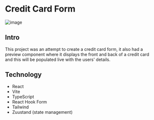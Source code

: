 # Credit Card Form


![image](https://user-images.githubusercontent.com/42499726/209480451-a9e6c24a-9a62-44ac-98ce-82bb1d6e1985.png)


## Intro
This project was an attempt to create a credit card form, it also had a preview component where it displays the front and back of a credit card and this will be populated live with the users' details.

## Technology
- React
- Vite
- TypeScript
- React Hook Form
- Tailwind
- Zuustand (state management)
